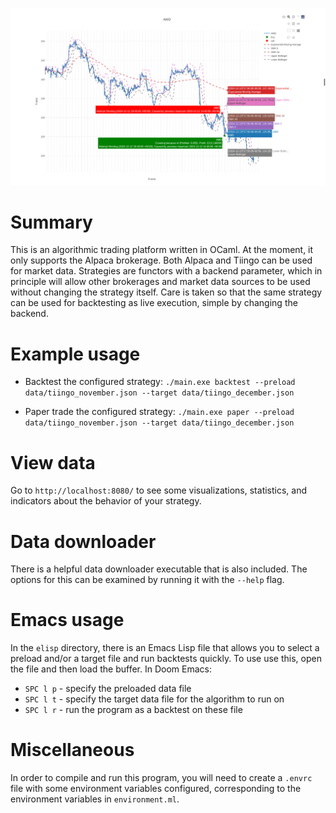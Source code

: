 ![Longleaf](static/screenshot.png)

# Summary

This is an algorithmic trading platform written in OCaml.  At the moment, it only supports the Alpaca brokerage.  Both Alpaca and Tiingo can be used for market data.  Strategies are functors with a backend parameter, which in principle will allow other brokerages and market data sources to be used without changing the strategy itself.  Care is taken so that the same strategy can be used for backtesting as live execution, simple by changing the backend.

# Example usage

* Backtest the configured strategy:
`./main.exe backtest --preload data/tiingo_november.json --target data/tiingo_december.json`

* Paper trade the configured strategy:
`./main.exe paper --preload data/tiingo_november.json --target data/tiingo_december.json`

# View data

Go to `http://localhost:8080/` to see some visualizations, statistics, and indicators about the behavior of your strategy.

# Data downloader

There is a helpful data downloader executable that is also included.  The options for this can be examined by running it with the `--help` flag.

# Emacs usage

In the `elisp` directory, there is an Emacs Lisp file that allows you to select a preload and/or a target file and run backtests quickly.  To use use this, open the file and then load the buffer. In Doom Emacs:

* `SPC l p` - specify the preloaded data file
* `SPC l t` - specify the target data file for the algorithm to run on
* `SPC l r` - run the program as a backtest on these file

# Miscellaneous
In order to compile and run this program, you will need to create a `.envrc` file with some environment variables configured, corresponding to the environment variables in `environment.ml`.

